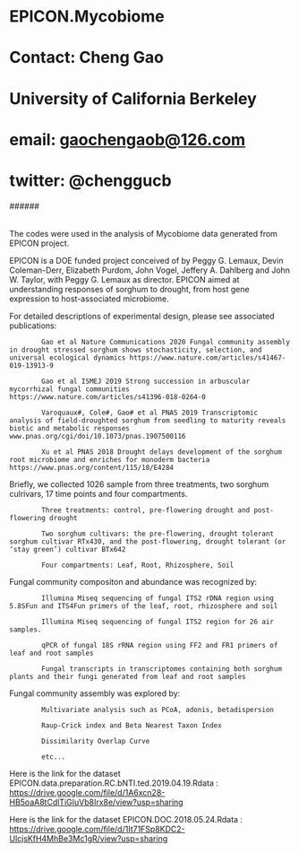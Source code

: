 # EPICON.Mycobiome
# Contact: Cheng Gao
# University of California Berkeley
# email: gaochengaob@126.com
# twitter: @chenggucb
######  ###### ########

The codes were used in the analysis of Mycobiome data generated from EPICON project.

EPICON is a DOE funded project conceived of by Peggy G. Lemaux, Devin Coleman-Derr, Elizabeth Purdom, John Vogel, Jeffery A. Dahlberg and John W. Taylor, with Peggy G. Lemaux as director. EPICON aimed at understanding responses of sorghum to drought, from host gene expression to host-associated microbiome.

For detailed descriptions of experimental design, please see associated publications:

            Gao et al Nature Communications 2020 Fungal community assembly in drought stressed sorghum shows stochasticity, selection, and universal ecological dynamics https://www.nature.com/articles/s41467-019-13913-9
      
            Gao et al ISMEJ 2019 Strong succession in arbuscular mycorrhizal fungal communities  https://www.nature.com/articles/s41396-018-0264-0 
            
            Varoquaux#, Cole#, Gao# et al PNAS 2019 Transcriptomic analysis of field-droughted sorghum from seedling to maturity reveals biotic and metabolic responses www.pnas.org/cgi/doi/10.1073/pnas.1907500116
            
            Xu et al PNAS 2018 Drought delays development of the sorghum root microbiome and enriches for monoderm bacteria  https://www.pnas.org/content/115/18/E4284



Briefly, we collected 1026 sample from three treatments, two sorghum culrivars, 17 time points and four compartments.

            Three treatments: control, pre-flowering drought and post-flowering drought
      
            Two sorghum cultivars: the pre-flowering, drought tolerant sorghum cultivar RTx430, and the post-flowering, drought tolerant (or ‘stay green’) cultivar BTx642
      
            Four compartments: Leaf, Root, Rhizosphere, Soil



Fungal community compositon and abundance was recognized by:

            Illumina Miseq sequencing of fungal ITS2 rDNA region using 5.8SFun and ITS4Fun primers of the leaf, root, rhizosphere and soil
      
            Illumina Miseq sequencing of fungal ITS2 region for 26 air samples.
      
            qPCR of fungal 18S rRNA region using FF2 and FR1 primers of leaf and root samples
      
            Fungal transcripts in transcriptomes containing both sorghum plants and their fungi generated from leaf and root samples
      


Fungal community assembly was explored by:

            Multivariate analysis such as PCoA, adonis, betadispersion
      
            Raup-Crick index and Beta Nearest Taxon Index 
      
            Dissimilarity Overlap Curve
      
            etc...

Here is the link for the dataset EPICON.data.preparation.RC.bNTI.ted.2019.04.19.Rdata : https://drive.google.com/file/d/1A6xcn28-HB5oaA8tCdlTiGIuVb8Irx8e/view?usp=sharing

Here is the link for the dataset EPICON.DOC.2018.05.24.Rdata : https://drive.google.com/file/d/1It71FSp8KDC2-UlcjsKfH4MhBe3Mc1gR/view?usp=sharing
